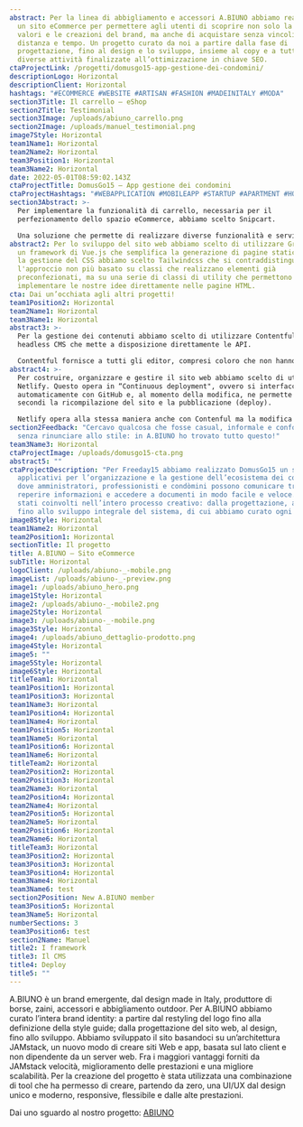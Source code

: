 ```yaml
---
abstract: Per la linea di abbigliamento e accessori A.BIUNO abbiamo realizzato
  un sito eCommerce per permettere agli utenti di scoprire non solo la storia, i
  valori e le creazioni del brand, ma anche di acquistare senza vincoli di
  distanza e tempo. Un progetto curato da noi a partire dalla fase di
  progettazione, fino al design e lo sviluppo, insieme al copy e a tutte le
  diverse attività finalizzate all’ottimizzazione in chiave SEO.
ctaProjectLink: /progetti/domusgo15-app-gestione-dei-condomini/
descriptionLogo: Horizontal
descriptionClient: Horizontal
hashtags: "#ECOMMERCE #WEBSITE #ARTISAN #FASHION #MADEINITALY #MODA"
section3Title: Il carrello – eShop
section2Title: Testimonial
section3Image: /uploads/abiuno_carrello.png
section2Image: /uploads/manuel_testimonial.png
image7Style: Horizontal
team1Name1: Horizontal
team2Name2: Horizontal
team3Position1: Horizontal
team3Name2: Horizontal
date: 2022-05-01T08:59:02.143Z
ctaProjectTitle: DomusGo15 – App gestione dei condomini
ctaProjectHashtags: "#WEBAPPLICATION #MOBILEAPP #STARTUP #APARTMENT #HOUSE #COMMUNITY "
section3Abstract: >-
  Per implementare la funzionalità di carrello, necessaria per il
  perfezionamento dello spazio eCommerce, abbiamo scelto Snipcart. 

  Una soluzione che permette di realizzare diverse funzionalità e servizi come: dashboard per commercianti e clienti, gateway di pagamento, gestione dell'inventario, fatturazione; ma anche, creazione di cataloghi prodotti, codici promozionali e coupon. I vari strumenti di personalizzazione che utilizzano HTML e CSS Markup ci hanno permesso di creare una soluzione custom sulle esigenze del cliente.
abstract2: Per lo sviluppo del sito web abbiamo scelto di utilizzare Gridsome,
  un framework di Vue.js che semplifica la generazione di pagine statiche. Per
  la gestione del CSS abbiamo scelto Tailwindcss che si contraddistingue per
  l'approccio non più basato su classi che realizzano elementi già
  preconfezionati, ma su una serie di classi di utility che permettono di
  implementare le nostre idee direttamente nelle pagine HTML.
cta: Dai un’occhiata agli altri progetti!
team1Position2: Horizontal
team2Name1: Horizontal
team3Name1: Horizontal
abstract3: >-
  Per la gestione dei contenuti abbiamo scelto di utilizzare Contentful, un
  headless CMS che mette a disposizione direttamente le API. 

  Contentful fornisce a tutti gli editor, compresi coloro che non hanno particolare dimestichezza con i codici, la possibilità di gestire in modo interattivo un’interfaccia di modifica intuitiva e facile da utilizzare.
abstract4: >-
  Per costruire, organizzare e gestire il sito web abbiamo scelto di utilizzare
  Netlify. Questo opera in “Continuous deployment", ovvero si interfaccia
  automaticamente con GitHub e, al momento della modifica, ne permette in pochi
  secondi la ricompilazione del sito e la pubblicazione (deploy). 

  Netlify opera alla stessa maniera anche con Contenful ma la modifica in questo caso non avviene su GitHub ma direttamente su Contentful.
section2Feedback: "Cercavo qualcosa che fosse casual, informale e confortevole
  senza rinunciare allo stile: in A.BIUNO ho trovato tutto questo!"
team3Name3: Horizontal
ctaProjectImage: /uploads/domusgo15-cta.png
abstract5: ""
ctaProjectDescription: "Per Freeday15 abbiamo realizzato DomusGo15 un sistema di
  applicativi per l’organizzazione e la gestione dell’ecosistema dei condomìni
  dove amministratori, professionisti e condòmini possono comunicare tra loro,
  reperire informazioni e accedere a documenti in modo facile e veloce. Siamo
  stati coinvolti nell’intero processo creativo: dalla progettazione, al design,
  fino allo sviluppo integrale del sistema, di cui abbiamo curato ogni aspetto."
image8Style: Horizontal
team1Name2: Horizontal
team2Position1: Horizontal
sectionTitle: Il progetto
title: A.BIUNO – Sito eCommerce
subTitle: Horizontal
logoClient: /uploads/abiuno-_-mobile.png
imageList: /uploads/abiuno-_-preview.png
image1: /uploads/abiuno_hero.png
image1Style: Horizontal
image2: /uploads/abiuno-_-mobile2.png
image2Style: Horizontal
image3: /uploads/abiuno-_-mobile.png
image3Style: Horizontal
image4: /uploads/abiuno_dettaglio-prodotto.png
image4Style: Horizontal
image5: ""
image5Style: Horizontal
image6Style: Horizontal
titleTeam1: Horizontal
team1Position1: Horizontal
team1Position3: Horizontal
team1Name3: Horizontal
team1Position4: Horizontal
team1Name4: Horizontal
team1Position5: Horizontal
team1Name5: Horizontal
team1Position6: Horizontal
team1Name6: Horizontal
titleTeam2: Horizontal
team2Position2: Horizontal
team2Position3: Horizontal
team2Name3: Horizontal
team2Position4: Horizontal
team2Name4: Horizontal
team2Position5: Horizontal
team2Name5: Horizontal
team2Position6: Horizontal
team2Name6: Horizontal
titleTeam3: Horizontal
team3Position2: Horizontal
team3Position3: Horizontal
team3Position4: Horizontal
team3Name4: Horizontal
team3Name6: test
section2Position: New A.BIUNO member
team3Position5: Horizontal
team3Name5: Horizontal
numberSections: 3
team3Position6: test
section2Name: Manuel
title2: I framework
title3: Il CMS
title4: Deploy
title5: ""
---
```

A.BIUNO è un brand emergente, dal design made in Italy, produttore di borse, zaini, accessori e abbigliamento outdoor. Per A.BIUNO abbiamo curato l’intera brand identity: a partire dal restyling del logo fino alla definizione della style guide; dalla progettazione del sito web, al design, fino allo sviluppo. 
Abbiamo sviluppato il sito basandoci su un’architettura JAMstack, un nuovo modo di creare siti Web e app, basata sul lato client e non dipendente da un server web. Fra i maggiori vantaggi forniti da JAMstack velocità, miglioramento delle prestazioni e una migliore scalabilità.
Per la creazione del progetto è stata utilizzata una combinazione di tool che ha permesso di creare, partendo da zero, una UI/UX dal design unico e moderno, responsive, flessibile e dalle alte prestazioni.

Dai uno sguardo al nostro progetto: [ABIUNO](https://www.abiuno.com/)